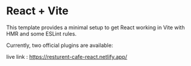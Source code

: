 # React + Vite

This template provides a minimal setup to get React working in Vite with HMR and some ESLint rules.

Currently, two official plugins are available:

live link : https://resturent-cafe-react.netlify.app/
